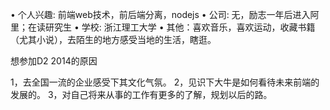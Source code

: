 •	个人兴趣: 前端web技术，前后端分离，nodejs
•	公司: 无，励志一年后进入阿里；在读研究生
•	学校: 浙江理工大学
•	其他：喜欢音乐，喜欢运动，收藏书籍（尤其小说），去陌生的地方感受当地的生活，瞎逛。


想参加D2 2014的原因

1，去全国一流的企业感受下其文化气氛。
2，见识下大牛是如何看待未来前端的发展的。
3，对自己将来从事的工作有更多的了解，规划以后的路。
